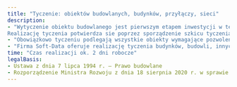 ```yaml
---
title: "Tyczenie: obiektów budowlanych, budynków, przyłączy, sieci"
description:  
- "Wytyczenie obiektu budowlanego jest pierwszym etapem inwestycji w terenie. Polega na prawidłowym ustaleniu położenia poziomego oraz pionowego nowo budowanych obiektów, w odniesieniu do granic działki ewidencyjnych oraz pozostałych elementów zagospodarowania. 
Realizację tyczenia potwierdza sie poprzez sporządzenie szkicu tyczenia i dokonanie przez geodetę uprawnionego odpowiedniego wpisu w dzienniku budowy. "
- "Obowiązkowo tyczeniu podlegają wszystkie obiekty wymagające pozwolenia na budowę oraz mogą podlegać wszystkie inne obiektu budowlane, realizowane w odmiennych procedurach prawnych."
- "Firma Soft-Data oferuje realizację tyczenia budynków, budowli, innych obiektów budowlanych, sieci uzbrojenia terenu oraz przyłączy."
time: "Czas realizacji ok. 2 dni robocze"
legalBasis:
- Ustawa z dnia 7 lipca 1994 r. – Prawo budowlane 
- Rozporządzenie Ministra Rozwoju z dnia 18 sierpnia 2020 r. w sprawie standardów technicznych wykonywania geodezyjnych pomiarów sytuacyjnych i wysokościowych oraz opracowywania i przekazywania wyników tych pomiarów do państwowego zasobu geodezyjnego i kartograficznego
---
```

